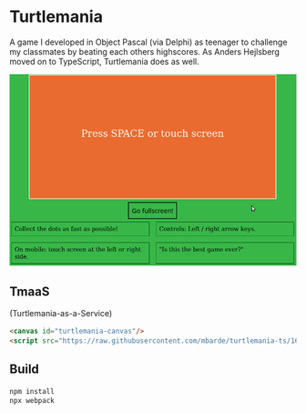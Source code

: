 # Turtlemania

A game I developed in Object Pascal (via Delphi) as teenager to challenge my classmates by beating each others highscores.
As Anders Hejlsberg moved on to TypeScript, Turtlemania does as well.

![Turtlemania in-game scene](https://github.com/mbarde/turtlemania-ts/raw/16ac27ff4640ac7f740a1b0e9ca3a6c8d96a3488/demo.gif)

## TmaaS

(Turtlemania-as-a-Service)

```html
<canvas id="turtlemania-canvas"/>
<script src="https://raw.githubusercontent.com/mbarde/turtlemania-ts/16ac27ff4640ac7f740a1b0e9ca3a6c8d96a3488/dist/bundle.js"></script>
```

## Build

```
npm install
npx webpack
```
